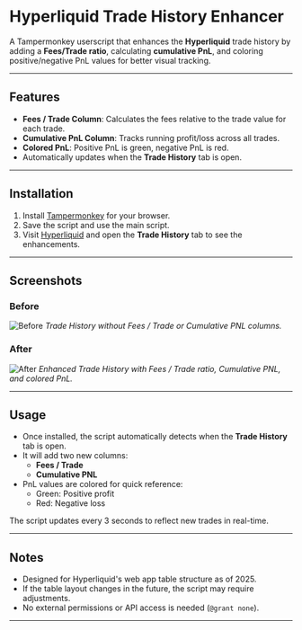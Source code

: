 # Hyperliquid Trade History Enhancer

A Tampermonkey userscript that enhances the **Hyperliquid** trade history by adding a **Fees/Trade ratio**, calculating **cumulative PnL**, and coloring positive/negative PnL values for better visual tracking.

---

## Features

- **Fees / Trade Column**: Calculates the fees relative to the trade value for each trade.
- **Cumulative PnL Column**: Tracks running profit/loss across all trades.
- **Colored PnL**: Positive PnL is green, negative PnL is red.
- Automatically updates when the **Trade History** tab is open.
---

## Installation

1. Install [Tampermonkey](https://www.tampermonkey.net/) for your browser.
4. Save the script and use the main script.
5. Visit [Hyperliquid](https://app.hyperliquid.xyz/) and open the **Trade History** tab to see the enhancements.

---

## Screenshots

### Before
![Before](screenshots/before.png)
*Trade History without Fees / Trade or Cumulative PNL columns.*

### After
![After](screenshots/after.png)
*Enhanced Trade History with Fees / Trade ratio, Cumulative PNL, and colored PnL.*

---

## Usage

- Once installed, the script automatically detects when the **Trade History** tab is open.
- It will add two new columns:
  - **Fees / Trade**
  - **Cumulative PNL**
- PnL values are colored for quick reference:
  - Green: Positive profit
  - Red: Negative loss

The script updates every 3 seconds to reflect new trades in real-time.

---

## Notes

- Designed for Hyperliquid's web app table structure as of 2025.
- If the table layout changes in the future, the script may require adjustments.
- No external permissions or API access is needed (`@grant none`).

---
